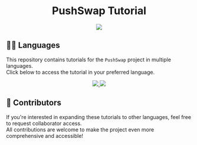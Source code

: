 <h1 align="center">PushSwap Tutorial</h1>
<p align="center"> 
  <img src="https://img.shields.io/badge/status-building...-blue?style=flat-square"/>
</p>


## 🏴‍☠️ Languages <a id="lang"></a>

This repository contains tutorials for the `PushSwap` project in multiple languages.  
Click below to access the tutorial in your preferred language.  

<p align="center">
  <a href="https://github.com/pin3dev/42_Cursus/tree/main/tutorial/PushSwap/EN">
    <img src="https://img.shields.io/badge/language%3A-EN%2FUSA%F0%9F%87%BA%F0%9F%87%B8-gray?style=for-the-badge"/>
  </a>
  <a href="https://github.com/pin3dev/42_Cursus/tree/main/tutorial/PushSwap/BR">
    <img src="https://img.shields.io/badge/language%3A-PT%2FBR%F0%9F%87%A7%F0%9F%87%B7-gray?style=for-the-badge"/>
  </a>
</p>

## 👥 Contributors <a id="contributors"></a>

  If you're interested in expanding these tutorials to other languages, feel free to request collaborator access.  
All contributions are welcome to make the project even more comprehensive and accessible!

